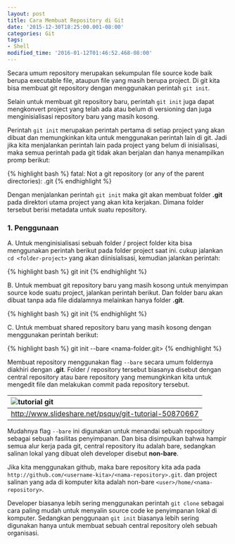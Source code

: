 ```yaml
---
layout: post
title: Cara Membuat Repository di Git
date: '2015-12-30T18:25:00.001-08:00'
categories: Git
tags:
- Shell
modified_time: '2016-01-12T01:46:52.468-08:00'
---
```


Secara umum repository merupakan sekumpulan file source kode baik berupa executable file, ataupun file yang masih berupa project. Di git kita bisa membuat git repository dengan menggunakan perintah `git init`.

Selain untuk membuat git repository baru, perintah `git init` juga dapat mengkonvert project yang telah ada atau belum di versioning dan juga menginisialisasi repository baru yang masih kosong.

Perintah `git init` merupakan perintah pertama di setiap project yang akan dibuat dan memungkinkan kita untuk menggunakan perintah lain di git. Jadi jika kita menjalankan perintah lain pada project yang belum di inisialisasi, maka semua perintah pada git tidak akan berjalan dan hanya menampilkan promp berikut:

{% highlight bash %}
fatal: Not a git repository (or any of the parent directories): .git
{% endhighlight %}

Dengan menjalankan perintah `git init` maka git akan membuat folder **.git** pada direktori utama project yang akan kita kerjakan. Dimana folder tersebut berisi metadata untuk suatu repository.

### 1. Penggunaan

A. Untuk menginisialisasi sebuah folder / project folder kita bisa menggunakan perintah berikut pada folder project saat ini. cukup jalankan `cd <folder-project>` yang akan diinisialisasi, kemudian jalankan perintah:

{% highlight bash %}
git init
{% endhighlight %}

B. Untuk membuat git repository baru yang masih kosong untuk menyimpan source kode suatu project, jalankan perintah berikut. Dan folder baru akan dibuat tanpa ada file didalamnya melainkan hanya folder **.git**.

{% highlight bash %}
git init <nama-folder>
{% endhighlight %}

C. Untuk membuat shared repository baru yang masih kosong dengan menggunakan perintah berikut:

{% highlight bash %}
git init --bare <nama-folder.git>
{% endhighlight %}

Membuat repository menggunakan flag `--bare` secara umum foldernya diakhiri dengan **.git**. Folder / repository tersebut biasanya disebut dengan central repository atau bare repository yang memungkinkan kita untuk mengedit file dan melakukan commit pada repository tersebut.

| ![tutorial git](https://4.bp.blogspot.com/-hN1Z58lapwU/VoSOsGJ8t2I/AAAAAAAABjY/YkWzbAp1-7o/s1600/git-tutorial.png)|
| :------------- |
| http://www.slideshare.net/psquy/git-tutorial-50870667 |

Mudahnya flag `--bare` ini digunakan untuk menandai sebuah repository sebagai sebuah fasilitas penyimpanan. Dan bisa disimpulkan bahwa hampir semua alur kerja pada git, central repository itu adalah bare, sedangkan salinan lokal yang dibuat oleh developer disebut **non-bare**.

Jika kita menggunakan github, maka bare repository kita ada pada `http://github.com/<username-kita>/<nama-repository>.git`. dan project salinan yang ada di komputer kita adalah non-bare `<user>/home/<nama-repository>`.

Developer biasanya lebih sering menggunakan perintah `git clone` sebagai cara paling mudah untuk menyalin source code ke penyimpanan lokal di komputer. Sedangkan penggunaan `git init` biasanya lebih sering digunakan hanya untuk membuat sebuah central repository oleh sebuah organisasi.
